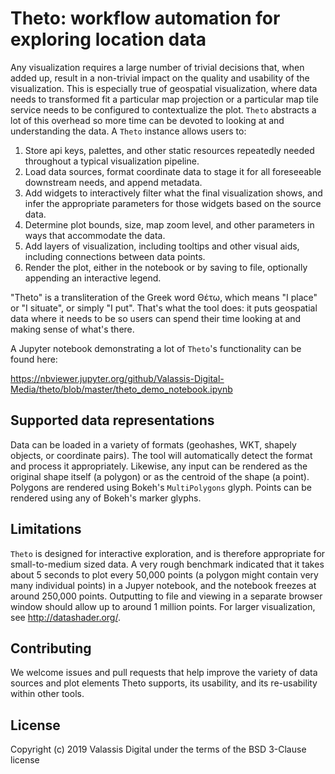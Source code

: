 # Theto: workflow automation for exploring location data

Any visualization requires a large number of trivial decisions that, when added up, result in a non-trivial 
impact on the quality and usability of the visualization. This is especially true of geospatial visualization,
where data needs to transformed fit a particular map projection or a particular map tile service needs to be 
configured to contextualize the plot. `Theto` abstracts a lot of this overhead so more time can be devoted
to looking at and understanding the data. A `Theto` instance allows users to:

1. Store api keys, palettes, and other static resources repeatedly needed throughout a typical visualization 
pipeline.
2. Load data sources, format coordinate data to stage it for all foreseeable downstream needs, and append metadata. 
3. Add widgets to interactively filter what the final visualization shows, and infer the appropriate parameters
for those widgets based on the source data.
4. Determine plot bounds, size, map zoom level, and other parameters in ways that accommodate the data. 
5. Add layers of visualization, including tooltips and other visual aids, including connections between data points.
6. Render the plot, either in the notebook or by saving to file, optionally appending an interactive legend.

"Theto" is a transliteration of the Greek word Θέτω, which means "I place" or "I situate", or simply "I put". 
That's what the tool does: it puts geospatial data where it needs to be so users can spend their time looking
at and making sense of what's there.

A Jupyter notebook demonstrating a lot of `Theto`'s functionality can be found here:

https://nbviewer.jupyter.org/github/Valassis-Digital-Media/theto/blob/master/theto_demo_notebook.ipynb

## Supported data representations
Data can be loaded in a variety of formats (geohashes, WKT, shapely objects, or coordinate pairs). The tool will 
automatically detect the format and process it appropriately. Likewise, any input can be rendered as the original 
shape itself (a polygon) or as the centroid of the shape (a point). Polygons are rendered using Bokeh's 
`MultiPolygons` glyph. Points can be rendered using any of Bokeh's marker glyphs.

## Limitations
`Theto` is designed for interactive exploration, and is therefore appropriate for small-to-medium sized data. 
A very rough benchmark indicated that it takes about 5 seconds to plot every 50,000 points (a polygon might contain 
very many individual points) in a Jupyer notebook, and the notebook freezes at around 250,000 points. Outputting to 
file and viewing in a separate browser window should allow up to around 1 million points. For larger visualization, 
see http://datashader.org/.

## Contributing
We welcome issues and pull requests that help improve the variety of data sources and plot elements Theto 
supports, its usability, and its re-usability within other tools.

## License
Copyright (c) 2019 Valassis Digital under the terms of the BSD 3-Clause license
